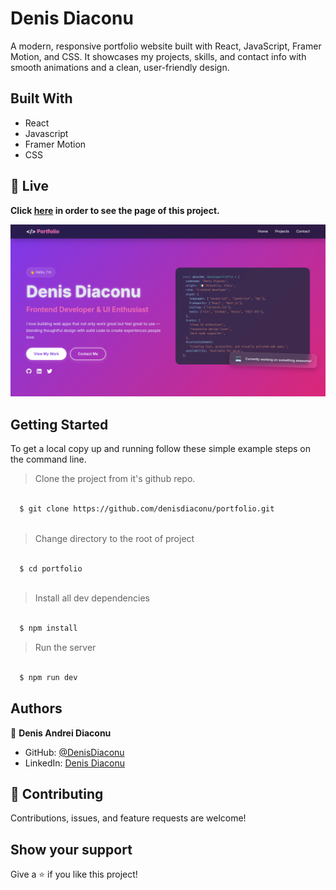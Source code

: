 # Denis Diaconu

A modern, responsive portfolio website built with React, JavaScript, Framer Motion, and CSS. It showcases my projects, skills, and contact info with smooth animations and a clean, user-friendly design.

## Built With

- React
- Javascript
- Framer Motion
- CSS


## 🔴 Live <a name = "here"></a>
**Click [here](https://denisdiaconu.vercel.app/) in order to see the page of this project.**


![Page](https://github.com/denisdiaconu/portfolio/blob/master/public/projects/denis-diaconu.png)


## Getting Started

To get a local copy up and running follow these simple example steps on the command line.

> Clone the project from it's github repo.
```bash

  $ git clone https://github.com/denisdiaconu/portfolio.git
  
```

> Change directory to the root of project
```bash

  $ cd portfolio
  
```
  
> Install all dev dependencies
```bash

  $ npm install

```

> Run the server
```bash

  $ npm run dev

```

## Authors

👤 **Denis Andrei Diaconu**

- GitHub: [@DenisDiaconu](https://github.com/denisdiaconu)
- LinkedIn: [Denis Diaconu](https://www.linkedin.com/in/denis-diaconu-1394091b7/)

## 🤝 Contributing

Contributions, issues, and feature requests are welcome!

## Show your support

Give a ⭐️ if you like this project!